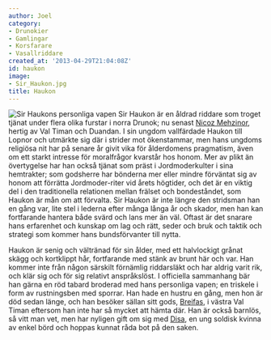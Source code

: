 ```yaml
---
author: Joel
category:
- Drunokier
- Gamlingar
- Korsfarare
- Vasallriddare
created_at: '2013-04-29T21:04:08Z'
id: haukon
image:
- Sir_Haukon.jpg
title: Haukon
---
```

![Sir Haukons personliga vapen] Sir Haukon är en åldrad riddare som troget tjänat under flera olika furstar i norra Drunok; nu senast [Nicoz Mehzinor], hertig av Val Timan och Duandan. I sin ungdom vallfärdade Haukon till Lopnor och utmärkte sig där i strider mot ökenstammar, men hans ungdoms religiösa nit har på senare år givit vika för ålderdomens pragmatism, även om ett starkt intresse för moralfrågor kvarstår hos honom. Mer av plikt än övertygelse har han också tjänat som präst i Jordmoderkulter i sina hemtrakter; som godsherre har bönderna mer eller mindre förväntat sig av honom att förrätta Jordmoder-riter vid årets högtider, och det är en viktig del i den traditionella relationen mellan frälset och bondeståndet, som Haukon är mån om att förvalta.
Sir Haukon är inte längre den stridsman han en gång var, lite stel i lederna efter många långa år och skador, men han kan fortfarande hantera både svärd och lans mer än väl. Oftast är det snarare hans erfarenhet och kunskap om lag och rätt, seder och bruk och taktik och strategi som kommer hans bundsförvanter till nytta.

Haukon är senig och vältränad för sin ålder, med ett halvlockigt grånat skägg och kortklippt hår, fortfarande med stänk av brunt här och var. Han kommer inte från någon särskilt förnämlig riddarsläkt och har aldrig varit rik, och klär sig och för sig relativt anspråkslöst. I officiella sammanhang bär han gärna en röd tabard broderad med hans personliga vapen; en triskele i form av rustningsben med sporrar. Han hade en hustru en gång, men hon är död sedan länge, och han besöker sällan sitt gods, [Breifas], i västra Val Timan eftersom han inte har så mycket att hämta där. Han är också barnlös, så vitt man vet, men har nyligen gift om sig med [Disa], en ung soldisk kvinna av enkel börd och hoppas kunnat råda bot på den saken.

  [Sir Haukons personliga vapen]: Sir_Haukon.jpg "Sir Haukons personliga vapen"
  [Nicoz Mehzinor]: Nicoz_Mehzinor
  [Breifas]: Breifas
  [Disa]: Disa